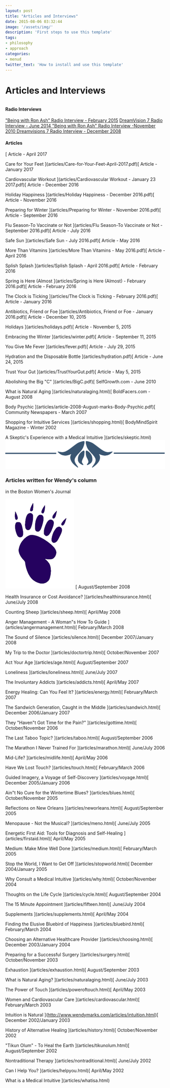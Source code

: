 ```yaml
---
layout: post
title: "Articles and Interviews"
date: 2015-08-06 03:32:44
image: '/assets/img/'
description: 'First steps to use this template'
tags:
- philosophy
- approach
categories:
- menud
twitter_text: 'How to install and use this template'
---
```



# Articles and Interviews
 <div style="margin-bottom:33px;" id="articles" class="col-sm-12 col-md-12 col-lg-12"></div>

#### Radio Interviews

["Being with Ron Ash" Radio Interview - February 2015](http://www.blogtalkradio.com/being-with-ron-ash/2015/02/10/helping-you-to-improve-your-physical-spiritual-and-mental-health)
[
DreamVision 7 Radio Interview - June 2014
](index.html#collapseThirty)
[
"Being with Ron Ash" Radio Interview -November 2010
](index.html#collapseThirtyOne)
[
Dreamvisions 7 Radio Interview - December 2008
](index.html#collapseThirtyTwo)

#### Articles


[
Article - April 2017

Care for Your Feet
](articles/Care-for-Your-Feet-April-2017.pdf)[
Article - January 2017

Cardiovascular Workout
](articles/Cardiovascular Workout - January 23 2017.pdf)[
Article - December 2016

Holiday Happiness
](articles/Holiday Happiness - December 2016.pdf)[
Article - November 2016

Preparing for Winter
](articles/Preparing for Winter - November 2016.pdf)[
Article - September 2016

Flu Season-To Vaccinate or Not
](articles/Flu Season-To Vaccinate or Not - September 2016.pdf)[
Article - July 2016

Safe Sun
](articles/Safe Sun - July 2016.pdf)[
Article - May 2016

More Than Vitamins
](articles/More Than Vitamins - May 2016.pdf)[
Article - April 2016

Splish Splash
](articles/Splish Splash - April 2016.pdf)[
Article - February 2016

Spring is Here (Almost
](articles/Spring is Here (Almost) - February 2016.pdf)[
Article - February 2016

The Clock is Ticking
](articles/The Clock is Ticking - February 2016.pdf)[
Article - January 2016

Antibiotics, Friend or Foe
](articles/Antibiotics, Friend or Foe - January 2016.pdf)[
Article - December 10, 2015

Holidays
](articles/holidays.pdf)[
Article - November 5, 2015

Embracing the Winter
](articles/winter.pdf)[
Article - September 11, 2015

You Give Me Fever
](articles/fever.pdf)[
Article - July 29, 2015

Hydration and the Disposable Bottle
](articles/hydration.pdf)[
Article - June 24, 2015

Trust Your Gut
](articles/TrustYourGut.pdf)[
Article - May 5, 2015

Abolishing the Big "C"
](articles/BigC.pdf)[
SelfGrowth.com - June 2010

What is Natural Aging
](articles/naturalaging.html)[
BoldFacers.com - August 2008

Body Psychic
](articles/article-2008-August-marks-Body-Psychic.pdf)[
Community Newspapers - March 2007

Shopping for Intuitive Services
](articles/shopping.html)[
BodyMindSpirit Magazine - Winter 2002

A Skeptic's Experience with a Medical Intuitive
](articles/skeptic.html)![](img/jumbo2.png)
### Articles written for Wendy's column
in the Boston Women's Journal

![](img/singlebearprint.png) [
August/September 2008

Health Insurance or Cost Avoidance?
](articles/healthinsurance.html)[
June/July 2008

Counting Sheep
](articles/sheep.html)[
April/May 2008

Anger Management - A Woman"s How To Guide
](articles/angermanagement.html)[
February/March 2008

The Sound of Silence
](articles/silence.html)[
December 2007/January 2008

My Trip to the Doctor
](articles/doctortrip.html)[
October/November 2007

Act Your Age
](articles/age.html)[
August/September 2007

Loneliness
](articles/loneliness.html)[
June/July 2007

The Involuntary Addicts
](articles/addicts.html)[
April/May 2007

Energy Healing: Can You Feel It?
](articles/energy.html)[
February/March 2007

The Sandwich Generation, Caught in the Middle
](articles/sandwich.html)[
December 2006/January 2007

They "Haven"t Got Time for the Pain?"
](articles/gottime.html)[
October/November 2006

The Last Taboo Topic?
](articles/taboo.html)[
August/September 2006

The Marathon I Never Trained For
](articles/marathon.html)[
June/July 2006

Mid-Life?
](articles/midlife.html)[
April/May 2006

Have We Lost Touch?
](articles/touch.html)[
February/March 2006

Guided Imagery, a Voyage of Self-Discovery
](articles/voyage.html)[
December 2005/January 2006

Ain"t No Cure for the Wintertime Blues?
](articles/blues.html)[
October/November 2005

Reflections on New Orleans
](articles/neworleans.html)[
August/September 2005

Menopause - Not the Musical?
](articles/meno.html)[
June/July 2005

Energetic First Aid: Tools for Diagnosis and Self-Healing
](articles/firstaid.html)[
April/May 2005

Medium: Make Mine Well Done
](articles/medium.html)[
February/March 2005

Stop the World, I Want to Get Off
](articles/stopworld.html)[
December 2004/January 2005

Why Consult a Medical Intuitive
](articles/why.html)[
October/November 2004

Thoughts on the Life Cycle
](articles/cycle.html)[
August/September 2004

The 15 Minute Appointment
](articles/fifteen.html)[
June/July 2004

Supplements
](articles/supplements.html)[
April/May 2004

Finding the Elusive Bluebird of Happiness
](articles/bluebird.html)[
February/March 2004

Choosing an Alternative Healthcare Provider
](articles/choosing.html)[
December 2003/January 2004

Preparing for a Successful Surgery
](articles/surgery.html)[
October/November 2003

Exhaustion
](articles/exhaustion.html)[
August/September 2003

What is Natural Aging?
](articles/naturalaging.html)[
June/July 2003

The Power of Touch
](articles/poweroftouch.html)[
April/May 2003

Women and Cardiovascular Care
](articles/cardiovascular.html)[
February/March 2003

Intuition is Natural
](http://www.wendymarks.com/articles/intuition.html)[
December 2002/January 2003

History of Alternative Healing
](articles/history.html)[
October/November 2002

"Tikun Olum" - To Heal the Earth
](articles/tikunolum.html)[
August/September 2002

Nontraditional Therapy
](articles/nontraditional.html)[
June/July 2002

Can I Help You?
](articles/helpyou.html)[
April/May 2002

What is a Medical Intuitive
](articles/whatisa.html)